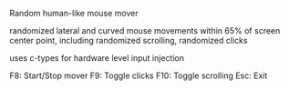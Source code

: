 Random human-like mouse mover

randomized lateral and curved mouse movements within 65% of screen center point, including randomized scrolling, randomized clicks

uses c-types for hardware level input injection

F8: Start/Stop mover
F9: Toggle clicks
F10: Toggle scrolling
Esc: Exit
